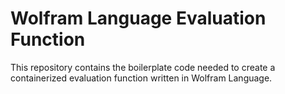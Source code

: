 # Wolfram Language Evaluation Function

This repository contains the boilerplate code needed to create a containerized evaluation function written in Wolfram Language.
